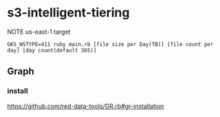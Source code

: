 # s3-intelligent-tiering

NOTE us-east-1 target


```
GKS_WSTYPE=411 ruby main.rb [file size per Day(TB)] [file count per day] [day count(default 365)]
```

## Graph
### install
https://github.com/red-data-tools/GR.rb#gr-installation


